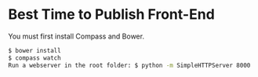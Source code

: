 # Best Time to Publish Front-End
You must first install Compass and Bower.

```sh
$ bower install
$ compass watch
Run a webserver in the root folder: $ python -m SimpleHTTPServer 8000
```